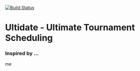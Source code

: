 [![Build Status](https://travis-ci.org/knaufk/ultidate-frontend.svg?branch=master)](https://travis-ci.org/knaufk/ultidate-frontend)

# Ultidate - Ultimate Tournament Scheduling

### Inspired by ...
 me
